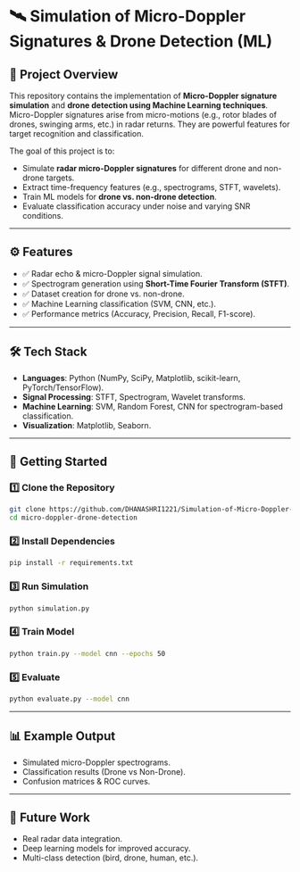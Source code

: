 
# 🛰️ Simulation of Micro-Doppler Signatures & Drone Detection (ML)

## 📌 Project Overview

This repository contains the implementation of **Micro-Doppler signature simulation** and **drone detection using Machine Learning techniques**.
Micro-Doppler signatures arise from micro-motions (e.g., rotor blades of drones, swinging arms, etc.) in radar returns. They are powerful features for target recognition and classification.

The goal of this project is to:

* Simulate **radar micro-Doppler signatures** for different drone and non-drone targets.
* Extract time-frequency features (e.g., spectrograms, STFT, wavelets).
* Train ML models for **drone vs. non-drone detection**.
* Evaluate classification accuracy under noise and varying SNR conditions.

---

## ⚙️ Features

* ✅ Radar echo & micro-Doppler signal simulation.
* ✅ Spectrogram generation using **Short-Time Fourier Transform (STFT)**.
* ✅ Dataset creation for drone vs. non-drone.
* ✅ Machine Learning classification (SVM, CNN, etc.).
* ✅ Performance metrics (Accuracy, Precision, Recall, F1-score).

---

## 🛠️ Tech Stack

* **Languages**: Python (NumPy, SciPy, Matplotlib, scikit-learn, PyTorch/TensorFlow).
* **Signal Processing**: STFT, Spectrogram, Wavelet transforms.
* **Machine Learning**: SVM, Random Forest, CNN for spectrogram-based classification.
* **Visualization**: Matplotlib, Seaborn.

---

## 🚀 Getting Started

### 1️⃣ Clone the Repository

```bash
git clone https://github.com/DHANASHRI1221/Simulation-of-Micro-Doppler-Signatures-Drone-Detection.git
cd micro-doppler-drone-detection
```

### 2️⃣ Install Dependencies

```bash
pip install -r requirements.txt
```

### 3️⃣ Run Simulation

```bash
python simulation.py
```

### 4️⃣ Train Model

```bash
python train.py --model cnn --epochs 50
```

### 5️⃣ Evaluate

```bash
python evaluate.py --model cnn
```

---

## 📊 Example Output

* Simulated micro-Doppler spectrograms.
* Classification results (Drone vs Non-Drone).
* Confusion matrices & ROC curves.

---

## 📌 Future Work

* Real radar data integration.
* Deep learning models for improved accuracy.
* Multi-class detection (bird, drone, human, etc.).


